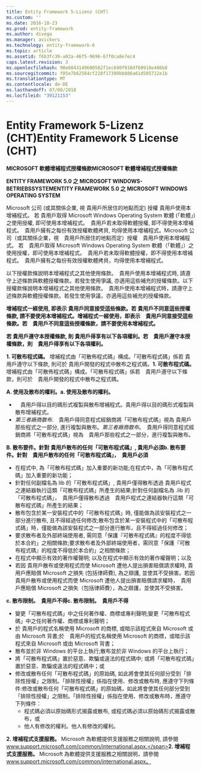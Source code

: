 ```yaml
---
title: Entity Framework 5-Lizenz (CHT)
ms.custom: ''
ms.date: 2016-10-23
ms.prod: entity-framework
ms.author: divega
ms.manager: avickers
ms.technology: entity-framework-6
ms.topic: article
ms.assetid: f6b3fc39-a02a-46f5-9696-67f0ca8e7ec4
caps.latest.revision: 3
ms.openlocfilehash: 90e6043149600582f1ec690f010df60918e486b8
ms.sourcegitcommit: f05e7b62584cf228f17390bb086a61d505712e1b
ms.translationtype: MT
ms.contentlocale: de-DE
ms.lasthandoff: 07/08/2018
ms.locfileid: "39121153"
---
```

# <a name="entity-framework-5-license-cht"></a><span data-ttu-id="b9abe-102">Entity Framework 5-Lizenz (CHT)</span><span class="sxs-lookup"><span data-stu-id="b9abe-102">Entity Framework 5 License (CHT)</span></span>
<span data-ttu-id="b9abe-103">**MICROSOFT 軟體增補程式授權條款**</span><span class="sxs-lookup"><span data-stu-id="b9abe-103">**MICROSOFT 軟體增補程式授權條款**</span></span>

<span data-ttu-id="b9abe-104">**ENTITY FRAMEWORK 5.0 之 MICROSOFT WINDOWS-BETRIEBSSYSTEM**</span><span class="sxs-lookup"><span data-stu-id="b9abe-104">**ENTITY FRAMEWORK 5.0 之 MICROSOFT WINDOWS OPERATING SYSTEM**</span></span>

<span data-ttu-id="b9abe-105">Microsoft 公司 (或其關係企業, 視 貴用戶所居住的地點而定) 授權 貴用戶使用本增補程式。 若 貴用戶取得 Microsoft Windows Operating System 軟體 (「軟體」) 之使用授權, 即可使用本增補程式。　貴用戶若未取得軟體授權, 即不得使用本增補程式。　貴用戶擁有之每份有效授權軟體拷貝, 均得使用本增補程式。</span><span class="sxs-lookup"><span data-stu-id="b9abe-105">Microsoft 公司（或其關係企業，視　貴用戶所居住的地點而定）授權　貴用戶使用本增補程式。 若　貴用戶取得 Microsoft Windows Operating System 軟體（「軟體」）之使用授權，即可使用本增補程式。　貴用戶若未取得軟體授權，即不得使用本增補程式。　貴用戶擁有之每份有效授權軟體拷貝，均得使用本增補程式。</span></span>

<span data-ttu-id="b9abe-106">以下授權款條說明本增補程式之其他使用條款。　貴用戶使用本增補程式時, 請遵守上述條款與軟體授權條款。若發生使用爭議, 亦適用這些補充的授權條款。</span><span class="sxs-lookup"><span data-stu-id="b9abe-106">以下授權款條說明本增補程式之其他使用條款。　貴用戶使用本增補程式時，請遵守上述條款與軟體授權條款。若發生使用爭議，亦適用這些補充的授權條款。</span></span>

<span data-ttu-id="b9abe-107">**增補程式一經使用, 即表示 貴用戶同意接受這些條款。若 貴用戶不同意這些授權條款, 請不要使用本增補程式。**</span><span class="sxs-lookup"><span data-stu-id="b9abe-107">**增補程式一經使用，即表示　貴用戶同意接受這些條款。若　貴用戶不同意這些授權條款，請不要使用本增補程式。**</span></span>

<span data-ttu-id="b9abe-108">**若 貴用戶遵守本授權條款, 則 貴用戶得享有以下各項權利。**</span><span class="sxs-lookup"><span data-stu-id="b9abe-108">**若　貴用戶遵守本授權條款，則　貴用戶得享有以下各項權利。**</span></span>

<span data-ttu-id="b9abe-109">**1. 可散布程式碼。** 增補程式由「可散佈程式碼」構成。「可散布程式碼」係若 貴用戶遵守以下條款, 則可於 貴用戶開發的程式中散布之程式碼。</span><span class="sxs-lookup"><span data-stu-id="b9abe-109">**1. 可散布程式碼。** 增補程式由「可散佈程式碼」構成。「可散布程式碼」係若　貴用戶遵守以下條款，則可於　貴用戶開發的程式中散布之程式碼。</span></span>

<span data-ttu-id="b9abe-110">**A. 使用及散布的權利。**</span><span class="sxs-lookup"><span data-stu-id="b9abe-110">**a. 使用及散布的權利。**</span></span>

-   　<span data-ttu-id="b9abe-111">貴用戶得以目的碼形式複製與散布增補程式。</span><span class="sxs-lookup"><span data-stu-id="b9abe-111">貴用戶得以目的碼形式複製與散布增補程式。</span></span>
-   <span data-ttu-id="b9abe-112">*第三者廠商散布*.　貴用戶得同意程式經銷商將「可散布程式碼」視為 貴用戶那些程式之一部分, 進行複製與散布。</span><span class="sxs-lookup"><span data-stu-id="b9abe-112">*第三者廠商散布*。　貴用戶得同意程式經銷商將「可散布程式碼」視為　貴用戶那些程式之一部分，進行複製與散布。</span></span>

<span data-ttu-id="b9abe-113">**B. 散布要件。針對 貴用戶散布的任何「可散布程式碼」, 貴用戶必須**</span><span class="sxs-lookup"><span data-stu-id="b9abe-113">**b. 散布要件。針對　貴用戶散布的任何「可散布程式碼」，　貴用戶必須**</span></span>

-   <span data-ttu-id="b9abe-114">在程式中, 為「可散布程式碼」加入重要的新功能;</span><span class="sxs-lookup"><span data-stu-id="b9abe-114">在程式中，為「可散布程式碼」加入重要的新功能；</span></span>
-   <span data-ttu-id="b9abe-115">針對任何副檔名為 lib 的「可散布程式碼」, 貴用戶僅得散布透過 貴用戶程式之連結器執行這類「可散布程式碼」所產生的結果;</span><span class="sxs-lookup"><span data-stu-id="b9abe-115">針對任何副檔名為 .lib 的「可散布程式碼」，　貴用戶僅得散布透過　貴用戶程式之連結器執行這類「可散布程式碼」所產生的結果；</span></span>
-   <span data-ttu-id="b9abe-116">散布包含於某一安裝程式中的「可散布程式碼」時, 僅能做為該安裝程式之一部分進行散布, 且不得經過任何修改;</span><span class="sxs-lookup"><span data-stu-id="b9abe-116">散布包含於某一安裝程式中的「可散布程式碼」時，僅能做為該安裝程式之一部分進行散布，且不得經過任何修改；</span></span>
-   <span data-ttu-id="b9abe-117">要求散布者及外部終端使用者, 需同意「保護『可散布程式碼』的程度不得低於本合約」之相關條款;</span><span class="sxs-lookup"><span data-stu-id="b9abe-117">要求散布者及外部終端使用者，需同意「保護『可散布程式碼』的程度不得低於本合約」之相關條款；</span></span>
-   <span data-ttu-id="b9abe-118">在程式中顯示有效的著作權聲明; 以及</span><span class="sxs-lookup"><span data-stu-id="b9abe-118">在程式中顯示有效的著作權聲明；以及</span></span>
-   <span data-ttu-id="b9abe-119">若因 貴用戶散布或使用程式而使 Microsoft 遭他人提出損害賠償請求權時, 貴用戶應賠償 Microsoft 之損失 (包括律師費), 為之辯護, 並使其不受損害。</span><span class="sxs-lookup"><span data-stu-id="b9abe-119">若因　貴用戶散布或使用程式而使 Microsoft 遭他人提出損害賠償請求權時，　貴用戶應賠償 Microsoft 之損失（包括律師費），為之辯護，並使其不受損害。</span></span>

<span data-ttu-id="b9abe-120">**c. 散布限制。　貴用戶不得**</span><span class="sxs-lookup"><span data-stu-id="b9abe-120">**c. 散布限制。　貴用戶不得**</span></span>

-   <span data-ttu-id="b9abe-121">變更「可散布程式碼」中之任何著作權、商標或專利聲明;</span><span class="sxs-lookup"><span data-stu-id="b9abe-121">變更「可散布程式碼」中之任何著作權、商標或專利聲明；</span></span>
-   <span data-ttu-id="b9abe-122">於 貴用戶的程式名稱使用 Microsoft 的商標, 或暗示該程式來自 Microsoft 或由 Microsoft 背書;</span><span class="sxs-lookup"><span data-stu-id="b9abe-122">於　貴用戶的程式名稱使用 Microsoft 的商標，或暗示該程式來自 Microsoft 或由 Microsoft 背書；</span></span>
-   <span data-ttu-id="b9abe-123">散布並於非 Windows 的平台上執行;</span><span class="sxs-lookup"><span data-stu-id="b9abe-123">散布並於非 Windows 的平台上執行；</span></span>
-   <span data-ttu-id="b9abe-124">將「可散布程式碼」置於惡意、欺騙或違法的程式碼中; 或</span><span class="sxs-lookup"><span data-stu-id="b9abe-124">將「可散布程式碼」置於惡意、欺騙或違法的程式碼中；或</span></span>
-   <span data-ttu-id="b9abe-125">修改或散布任何「可散布程式碼」的原始碼, 如此將會使其任何部分受到「排除性授權」之限制。「排除性授權」係指在使用、修改或散布時, 應遵守下列條件:</span><span class="sxs-lookup"><span data-stu-id="b9abe-125">修改或散布任何「可散布程式碼」的原始碼，如此將會使其任何部分受到「排除性授權」之限制。「排除性授權」係指在使用、修改或散布時，應遵守下列條件：</span></span>
    -   <span data-ttu-id="b9abe-126">程式碼必須以原始碼形式揭露或散布, 或</span><span class="sxs-lookup"><span data-stu-id="b9abe-126">程式碼必須以原始碼形式揭露或散布，或</span></span>
    -   <span data-ttu-id="b9abe-127">他人有修改的權利。</span><span class="sxs-lookup"><span data-stu-id="b9abe-127">他人有修改的權利。</span></span>

<span data-ttu-id="b9abe-128">**2. 增補程式支援服務。** Microsoft 為軟體提供支援服務之相關說明, 請參閱 www.support.microsoft.com/common/international.aspx.</span><span class="sxs-lookup"><span data-stu-id="b9abe-128">**2. 增補程式支援服務。** Microsoft 為軟體提供支援服務之相關說明，請參閱 www.support.microsoft.com/common/international.aspx。</span></span>
